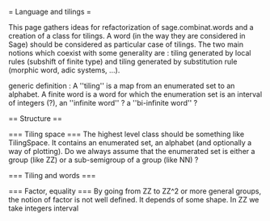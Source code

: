 = Language and tilings =

This page gathers ideas for refactorization of sage.combinat.words and a creation of a class for tilings. A word (in the way they are considered in Sage) should be considered as particular case of tilings. The two main notions which coexist with some generality are : tiling generated by local rules (subshift of finite type) and tiling generated by substitution rule (morphic word, adic systems, ...).

generic definition : A ''tiling'' is a map from an enumerated set to an alphabet. A finite word is a word for which the enumeration set is an interval of integers (?), an ''infinite word'' ? a ''bi-infinite word'' ?

== Structure ==

=== Tiling space ===
The highest level class should be something like TilingSpace. It contains an enumerated set, an alphabet (and optionally a way of plotting). Do we always assume that the enumerated set is either a group (like ZZ) or a sub-semigroup of a group (like NN) ?

=== Tiling and words ===


=== Factor, equality ===
By going from ZZ to ZZ^2 or more general groups, the notion of factor is not well defined. It depends of some shape. In ZZ we take integers interval
